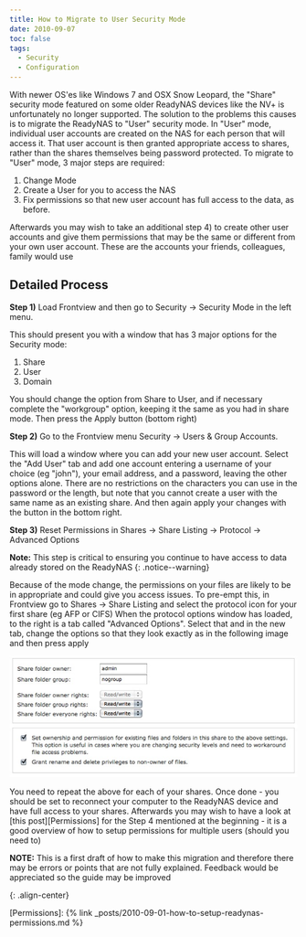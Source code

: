 ```yaml
---
title: How to Migrate to User Security Mode
date: 2010-09-07
toc: false
tags:
  - Security
  - Configuration
---
```


With newer OS'es like Windows 7 and OSX Snow Leopard, the "Share" security mode featured on some older ReadyNAS devices like the NV+ is unfortunately no longer supported. The solution to the problems this causes is to migrate the ReadyNAS to "User" security mode. In "User" mode, individual user accounts are created on the NAS for each person that will access it. That user account is then granted appropriate access to shares, rather than the shares themselves being password protected. To migrate to "User" mode, 3 major steps are required:

1. Change Mode
2. Create a User for you to access the NAS
3. Fix permissions so that new user account has full access to the data, as before.

Afterwards you may wish to take an additional step 4) to create other user accounts and give them permissions that may be the same or different from your own user account. These are the accounts your friends, colleagues, family would use

##  Detailed Process

**Step 1)** Load Frontview and then go to Security → Security Mode in the left menu.

This should present you with a window that has 3 major options for the Security mode:

1. Share
2. User
3. Domain

You should change the option from Share to User, and if necessary complete the "workgroup" option, keeping it the same as you had in share mode. Then press the Apply button (bottom right)

**Step 2)** Go to the Frontview menu Security → Users & Group Accounts.

This will load a window where you can add your new user account. Select the "Add User" tab and add one account entering a username of your choice (eg "john"), your email address, and a password, leaving the other options alone. There are no restrictions on the characters you can use in the password or the length, but note that you cannot create a user with the same name as an existing share. And then again apply your changes with the button in the bottom right.

**Step 3)** Reset Permissions in Shares → Share Listing → Protocol → Advanced Options

**Note:** This step is critical to ensuring you continue to have access to data already stored on the ReadyNAS
{: .notice--warning}

Because of the mode change, the permissions on your files are likely to be in appropriate and could give you access issues. To pre-empt this, in Frontview go to Shares → Share Listing and select the protocol icon for your first share (eg AFP or CIFS) When the protocol options window has loaded, to the right is a tab called "Advanced Options". Select that and in the new tab, change the options so that they look exactly as in the following image and then press apply

![Advanced Share Permissions Img][]

You need to repeat the above for each of your shares. Once done - you should be set to reconnect your computer to the ReadyNAS device and have full access to your shares. Afterwards you may wish to have a look at [this post][Permissions] for the Step 4 mentioned at the beginning - it is a good overview of how to setup permissions for multiple users (should you need to)

**NOTE:** This is a first draft of how to make this migration and therefore there may be errors or points that are not fully explained. Feedback would be appreciated so the guide may be improved

[Advanced Share Permissions Img]: /assets/images/readynas/AdvancedSharePermissions.JPG "Advanced Share Permissions"
{: .align-center}

[Permissions]: {% link _posts/2010-09-01-how-to-setup-readynas-permissions.md %}


